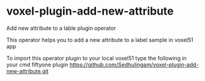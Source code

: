 # voxel-plugin-add-new-attribute
Add new attribute to a lable plugin operator

This operator helps you to add a new attribute to a label sample in voxel51 app

To import this operator plugin to your local voxel51 type the following in your cmd
fiftyone plugin https://github.com/Sedhulingam/voxel-plugin-add-new-attribute.git
